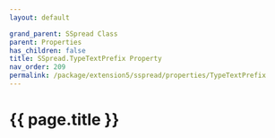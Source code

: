 ```yaml
---
layout: default

grand_parent: SSpread Class
parent: Properties
has_children: false
title: SSpread.TypeTextPrefix Property
nav_order: 209
permalink: /package/extension5/sspread/properties/TypeTextPrefix
---
```

# {{ page.title }}